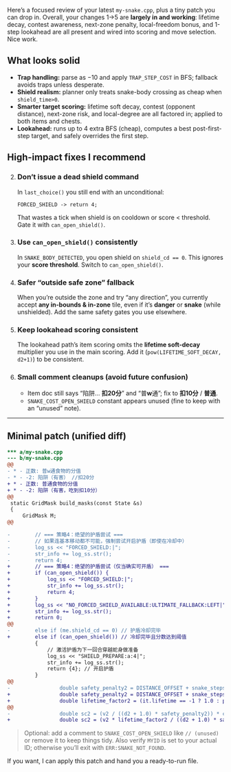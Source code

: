 Here’s a focused review of your latest `my-snake.cpp`, plus a tiny patch you can drop in. Overall, your changes 1→5 are **largely in and working**: lifetime decay, contest awareness, next-zone penalty, local-freedom bonus, and 1-step lookahead are all present and wired into scoring and move selection. Nice work.&#x20;

## What looks solid

* **Trap handling:** parse as −10 and apply `TRAP_STEP_COST` in BFS; fallback avoids traps unless desperate.&#x20;
* **Shield realism:** planner only treats snake-body crossing as cheap when `shield_time>0`.&#x20;
* **Smarter target scoring:** lifetime soft decay, contest (opponent distance), next-zone risk, and local-degree are all factored in; applied to both items and chests.&#x20;
* **Lookahead:** runs up to 4 extra BFS (cheap), computes a best post-first-step target, and safely overrides the first step.&#x20;

## High-impact fixes I recommend

2. ### Don’t issue a **dead shield command**

   In `last_choice()` you still end with an unconditional:

   ```
   FORCED_SHIELD -> return 4;
   ```

   That wastes a tick when shield is on cooldown or score < threshold. Gate it with `can_open_shield()`.&#x20;

3. ### Use `can_open_shield()` consistently

   In `SNAKE_BODY_DETECTED`, you open shield on `shield_cd == 0`. This ignores your **score threshold**. Switch to `can_open_shield()`.&#x20;

4. ### Safer “outside safe zone” fallback

   When you’re outside the zone and try “any direction”, you currently accept **any in-bounds & in-zone** tile, even if it’s **danger** or **snake** (while unshielded). Add the same safety gates you use elsewhere.&#x20;

5. ### Keep lookahead scoring consistent

   The lookahead path’s item scoring omits the **lifetime soft-decay** multiplier you use in the main scoring. Add it (`pow(LIFETIME_SOFT_DECAY, d2+1)`) to be consistent.&#x20;

6. ### Small comment cleanups (avoid future confusion)

   * Item doc still says “陷阱… **扣20分**” and “普**w**通”; fix to **扣10分** / **普通**.
   * `SNAKE_COST_OPEN_SHIELD` constant appears unused (fine to keep with an “unused” note).&#x20;

---

## Minimal patch (unified diff)

```diff
*** a/my-snake.cpp
--- b/my-snake.cpp
@@
- * - 正数: 普w通食物的分值
- * - -2: 陷阱（有害） //扣20分
+ * - 正数: 普通食物的分值
+ * - -2: 陷阱（有害，吃到扣10分）
@@
 static GridMask build_masks(const State &s)
 {
     GridMask M;
@@

-        // === 策略4：绝望的护盾尝试 ===
-        // 如果连基本移动都不可能，强制尝试开启护盾（即使在冷却中）
-        log_ss << "FORCED_SHIELD:|";
-        str_info += log_ss.str();
-        return 4;
+        // === 策略4：绝望的护盾尝试（仅当确实可开盾） ===
+        if (can_open_shield()) {
+            log_ss << "FORCED_SHIELD:|";
+            str_info += log_ss.str();
+            return 4;
+        }
+        log_ss << "NO_FORCED_SHIELD_AVAILABLE:ULTIMATE_FALLBACK:LEFT|";
+        str_info += log_ss.str();
+        return 0;
@@
-        else if (me.shield_cd == 0) // 护盾冷却完毕
+        else if (can_open_shield()) // 冷却完毕且分数达到阈值
         {
             // 激活护盾为下一回合穿越蛇身做准备
             log_ss << "SHIELD_PREPARE:a:4|";
             str_info += log_ss.str();
             return {4}; // 开启护盾
         }
@@
-                double safety_penalty2 = DISTANCE_OFFSET + snake_steps2 * SNAKE_SAFETY_PENALTY_RATE;
+                double safety_penalty2 = DISTANCE_OFFSET + snake_steps2 * SNAKE_SAFETY_PENALTY_RATE;
+                double lifetime_factor2 = (it.lifetime == -1 ? 1.0 : pow(LIFETIME_SOFT_DECAY, d2 + 1));
@@
-                double sc2 = (v2 / ((d2 + 1.0) * safety_penalty2)) * contest_factor2 * zone_factor2 * degree_factor2;
+                double sc2 = (v2 * lifetime_factor2 / ((d2 + 1.0) * safety_penalty2)) * contest_factor2 * zone_factor2 * degree_factor2;
```

> Optional: add a comment to `SNAKE_COST_OPEN_SHIELD` like `// (unused)` or remove it to keep things tidy. Also verify `MYID` is set to your actual ID; otherwise you’ll exit with `ERR:SNAKE_NOT_FOUND`.&#x20;

If you want, I can apply this patch and hand you a ready-to-run file.
